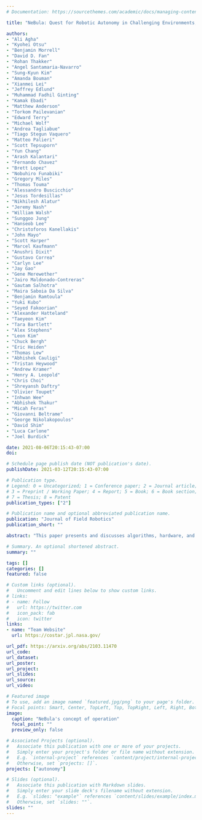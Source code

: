 ```yaml
---
# Documentation: https://sourcethemes.com/academic/docs/managing-content/

title: "NeBula: Quest for Robotic Autonomy in Challenging Environments; TEAM CoSTAR at the DARPA Subterranean Challenge"

authors:
- "Ali Agha"
- "Kyohei Otsu"
- "Benjamin Morrell"
- "David D. Fan"
- "Rohan Thakker"
- "Angel Santamaria-Navarro"
- "Sung-Kyun Kim"
- "Amanda Bouman"
- "Xianmei Lei"
- "Jeffrey Edlund"
- "Muhammad Fadhil Ginting"
- "Kamak Ebadi"
- "Matthew Anderson"
- "Torkom Pailevanian"
- "Edward Terry"
- "Michael Wolf"
- "Andrea Tagliabue"
- "Tiago Stegun Vaquero"
- "Matteo Palieri"
- "Scott Tepsuporn"
- "Yun Chang"
- "Arash Kalantari"
- "Fernando Chavez"
- "Brett Lopez"
- "Nobuhiro Funabiki"
- "Gregory Miles"
- "Thomas Touma"
- "Alessandro Buscicchio"
- "Jesus Tordesillas"
- "Nikhilesh Alatur"
- "Jeremy Nash"
- "William Walsh"
- "Sunggoo Jung"
- "Hanseob Lee"
- "Christoforos Kanellakis"
- "John Mayo"
- "Scott Harper"
- "Marcel Kaufmann"
- "Anushri Dixit"
- "Gustavo Correa"
- "Carlyn Lee"
- "Jay Gao"
- "Gene Merewether"
- "Jairo Maldonado-Contreras"
- "Gautam Salhotra"
- "Maira Saboia Da Silva"
- "Benjamin Ramtoula"
- "Yuki Kubo"
- "Seyed Fakoorian"
- "Alexander Hatteland"
- "Taeyeon Kim"
- "Tara Bartlett"
- "Alex Stephens"
- "Leon Kim"
- "Chuck Bergh"
- "Eric Heiden"
- "Thomas Lew"
- "Abhishek Cauligi"
- "Tristan Heywood"
- "Andrew Kramer"
- "Henry A. Leopold"
- "Chris Choi"
- "Shreyansh Daftry"
- "Olivier Toupet"
- "Inhwan Wee"
- "Abhishek Thakur"
- "Micah Feras"
- "Giovanni Beltrame"
- "George Nikolakopoulos"
- "David Shim"
- "Luca Carlone"
- "Joel Burdick"

date: 2021-08-06T20:15:43-07:00
doi: 

# Schedule page publish date (NOT publication's date).
publishDate: 2021-03-12T20:15:43-07:00

# Publication type.
# Legend: 0 = Uncategorized; 1 = Conference paper; 2 = Journal article;
# 3 = Preprint / Working Paper; 4 = Report; 5 = Book; 6 = Book section;
# 7 = Thesis; 8 = Patent
publication_types: ["2"]

# Publication name and optional abbreviated publication name.
publication: "Journal of Field Robotics"
publication_short: ""

abstract: "This paper presents and discusses algorithms, hardware, and software architecture developed by the TEAM CoSTAR (Collaborative SubTerranean Autonomous Robots), competing in the DARPA Subterranean Challenge. Specifically, it presents the techniques utilized within the Tunnel (2019) and Urban (2020) competitions, where CoSTAR achieved 2nd and 1st place, respectively. We also discuss CoSTAR's demonstrations in Martian-analog surface and subsurface (lava tubes) exploration. The paper introduces our autonomy solution, referred to as NeBula (Networked Belief-aware Perceptual Autonomy). NeBula is an uncertainty-aware framework that aims at enabling resilient and modular autonomy solutions by performing reasoning and decision making in the belief space (space of probability distributions over the robot and world states). We discuss various components of the NeBula framework, including: (i) geometric and semantic environment mapping; (ii) a multi-modal positioning system; (iii) traversability analysis and local planning; (iv) global motion planning and exploration behavior; (i) risk-aware mission planning; (vi) networking and decentralized reasoning; and (vii) learning-enabled adaptation. We discuss the performance of NeBula on several robot types (e.g. wheeled, legged, flying), in various environments. We discuss the specific results and lessons learned from fielding this solution in the challenging courses of the DARPA Subterranean Challenge competition."

# Summary. An optional shortened abstract.
summary: ""

tags: []
categories: []
featured: false

# Custom links (optional).
#   Uncomment and edit lines below to show custom links.
# links:
# - name: Follow
#   url: https://twitter.com
#   icon_pack: fab
#   icon: twitter
links:
- name: "Team Website"
  url: https://costar.jpl.nasa.gov/

url_pdf: https://arxiv.org/abs/2103.11470
url_code: 
url_dataset:
url_poster:
url_project:
url_slides:
url_source:
url_video:

# Featured image
# To use, add an image named `featured.jpg/png` to your page's folder. 
# Focal points: Smart, Center, TopLeft, Top, TopRight, Left, Right, BottomLeft, Bottom, BottomRight.
image:
  caption: "NeBula's concept of operation"
  focal_point: ""
  preview_only: false

# Associated Projects (optional).
#   Associate this publication with one or more of your projects.
#   Simply enter your project's folder or file name without extension.
#   E.g. `internal-project` references `content/project/internal-project/index.md`.
#   Otherwise, set `projects: []`.
projects: ["autonomy"]

# Slides (optional).
#   Associate this publication with Markdown slides.
#   Simply enter your slide deck's filename without extension.
#   E.g. `slides: "example"` references `content/slides/example/index.md`.
#   Otherwise, set `slides: ""`.
slides: ""
---
```


